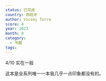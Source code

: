 ```yaml
---
status: 已完成
country: 西班牙
author: Vicenç Torra
score: 4
year: 2023
month: 8
category:
  - 书籍
tags:
---
```

4/10 实在一般

这本是全系列唯一一本我几乎一点印象都没有的。
